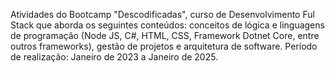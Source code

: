 Atividades do Bootcamp "Descodificadas", curso de Desenvolvimento Ful Stack que aborda os seguintes conteúdos: conceitos de lógica e linguagens de programação (Node JS, C#, HTML, CSS, Framework Dotnet Core, entre outros frameworks), gestão de projetos e arquitetura de software. 
Período de realização: Janeiro de 2023 a Janeiro de 2025.
